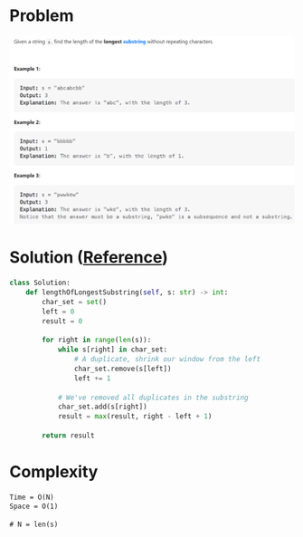 # Problem
![](../problems/3-longest-substring-without-repeating-characters.png)

# Solution ([Reference](https://youtu.be/wiGpQwVHdE0))
```python
class Solution:
    def lengthOfLongestSubstring(self, s: str) -> int:
        char_set = set()
        left = 0
        result = 0

        for right in range(len(s)):
            while s[right] in char_set: 
                # A duplicate, shrink our window from the left
                char_set.remove(s[left])
                left += 1

            # We've removed all duplicates in the substring
            char_set.add(s[right])
            result = max(result, right - left + 1)

        return result
```

# Complexity
```
Time = O(N)
Space = O(1)

# N = len(s)
```